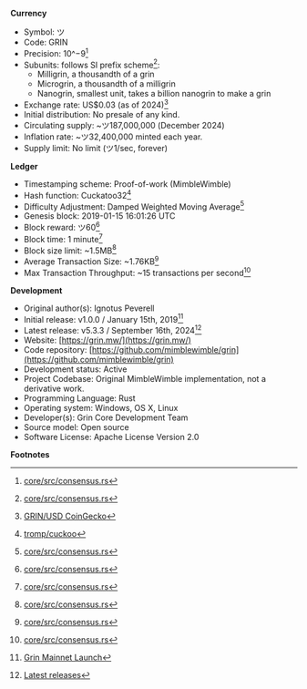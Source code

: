 **Currency**
- Symbol:  ツ 
- Code:  GRIN
- Precision:  10^−9[^1]
- Subunits: follows SI prefix scheme[^1]:
  - Milligrin, a thousandth of a grin
  - Microgrin, a thousandth of a milligrin
  - Nanogrin, smallest unit, takes a billion nanogrin to make a grin
- Exchange rate:  US$0.03 (as of 2024)[^2]
- Initial distribution:  No presale of any kind.
- Circulating supply:  ~ツ187,000,000 (December 2024)
- Inflation rate: ~ツ32,400,000 minted each year.
- Supply limit:  No limit (ツ1/sec, forever)

**Ledger**
- Timestamping scheme:  Proof-of-work (MimbleWimble)
- Hash function: Cuckatoo32[^3]
- Difficulty Adjustment: Damped Weighted Moving Average[^1]
- Genesis block: 2019-01-15 16:01:26 UTC
- Block reward:  ツ60[^1]
- Block time: 1 minute[^1]
- Block size limit: ~1.5MB[^1]
- Average Transaction Size: ~1.76KB[^1]
- Max Transaction Throughput: ~15 transactions per second[^1]

**Development**
- Original author(s):  Ignotus Peverell
- Initial release:  v1.0.0 / January 15th, 2019[^4]
- Latest release:  v5.3.3 / September 16th, 2024[^5]
- Website:  [https://grin.mw/](https://grin.mw/)
- Code repository:  [https://github.com/mimblewimble/grin](https://github.com/mimblewimble/grin)
- Development status:  Active
- Project Codebase:  Original MimbleWimble implementation, not a derivative work. 
- Programming Language:  Rust
- Operating system:  Windows, OS X, Linux
- Developer(s):  Grin Core Development Team
- Source model:  Open source
- Software License:  Apache License Version 2.0


**Footnotes**
[^1]: [core/src/consensus.rs](https://github.com/mimblewimble/grin/blob/master/core/src/consensus.rs)
[^2]: [GRIN/USD CoinGecko](https://www.coingecko.com/en/coins/grin)
[^3]: [tromp/cuckoo](https://github.com/tromp/cuckoo)
[^4]: [Grin Mainnet Launch](https://github.com/mimblewimble/grin/releases/tag/v1.0.0)
[^5]: [Latest releases](https://github.com/mimblewimble/grin/releases)
